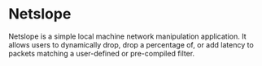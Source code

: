 # Netslope
Netslope is a simple local machine network manipulation application. It allows users to dynamically drop, drop a percentage of, or add latency to packets matching a user-defined or pre-compiled filter.
